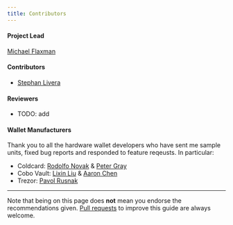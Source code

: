 ```yaml
---
title: Contributors
---
```



#### Project Lead
[Michael Flaxman](https://twitter.com/mflaxman)

#### Contributors
* [Stephan Livera](https://twitter.com/stephanlivera)

#### Reviewers
* TODO: add

#### Wallet Manufacturers
Thank you to all the hardware wallet developers who have sent me sample units, fixed bug reports and responded to feature reqeusts. In particular:
* Coldcard: [Rodolfo Novak](https://twitter.com/nvk) & [Peter Gray](https://twitter.com/dochex)
* Cobo Vault: [Lixin Liu](https://twitter.com/BitcoinLixin) & [Aaron Chen](https://github.com/aaronisme)
* Trezor: [Pavol Rusnak](https://twitter.com/pavolrusnak)

---

Note that being on this page does **not** mean you endorse the recommendations given.
[Pull requests](https://github.com/btcguide/btcguide.github.io) to improve this guide are always welcome.

